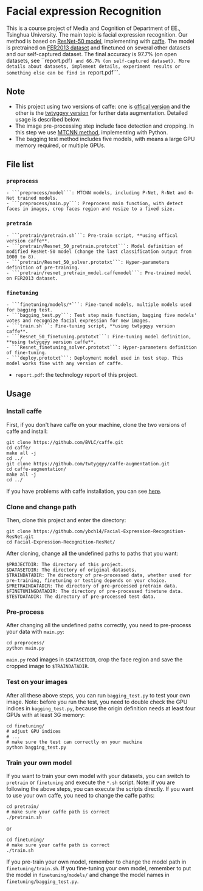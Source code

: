 # Facial expression Recognition

This is a course project of Media and Cognition of Department of EE., Tsinghua University. The main topic is facial expression recognition. Our method is based on [ResNet-50 model](https://github.com/KaimingHe/deep-residual-networks), implementing with [caffe](https://github.com/BVLC/caffe). The model is pretrained on [FER2013 dataset](https://www.kaggle.com/c/challenges-in-representation-learning-facial-expression-recognition-challenge/data) and finetuned on several other datasets and our self-captured dataset. The final accuracy is 97.7% (on open datasets, see ``report.pdf```) and 66.7% (on self-captured dataset). More details about datasets, implement details, experiment results or something else can be find in ```report.pdf```. 

## Note

- This project using two versions of caffe: one is [offical version](https://github.com/BVLC/caffe) and the other is the [twtygqyy version](https://github.com/twtygqyy/caffe-augmentation) for further data augmentation. Detailed usage is described below.
- The image pre-processing step include face detection and cropping. In this step we use [MTCNN method](https://github.com/ybch14/MTCNN_face_detection_alignment), implementing with Python.
- The bagging test method includes five models, with means a large GPU memory required, or multiple GPUs.

## File list

### ```preprocess```
    - ```preprocess/model```: MTCNN models, including P-Net, R-Net and O-Net trained models.
    - ```preprocess/main.py```: Preprocess main function, with detect faces in images, crop faces region and resize to a fixed size.
### ```pretrain```
    - ```pretrain/pretrain.sh```: Pre-train script, **using offical version caffe**.
    - ```pretrain/Resnet_50_pretrain.prototxt```: Model definition of modified ResNet-50 model (change the last classification output from 1000 to 8).
    - ```pretrain/Resnet_50_solver.prototxt```: Hyper-parameters definition of pre-training.
    - ```pretrain/resnet_pretrain_model.caffemodel```: Pre-trained model on FER2013 dataset.
### ```finetuning```
    - ```finetuning/models/*```: Fine-tuned models, multiple models used for bagging test.
    - ```bagging_test.py```: Test step main function, bagging five models' votes and recognize facial expression for new images.
    - ```train.sh```: Fine-tuning script, **using twtygqyy version caffe**.
    - ```Resnet_50_finetuning.prototxt```: Fine-tuning model definition, **using twtygqyy version caffe**.
    - ```Resnet_finetuning_solver.prototxt```: Hyper-parameters definition of fine-tuning.
    - ```deploy.prototxt```: Deployment model used in test step. This model works fine with any version of caffe.
- ```report.pdf```: the technology report of this project.

## Usage

### Install caffe

First, if you don't have caffe on your machine, clone the two versions of caffe and install:

```
git clone https://github.com/BVLC/caffe.git
cd caffe/
make all -j
cd ../
git clone https://github.com/twtygqyy/caffe-augmentation.git
cd caffe-augmentation/
make all -j
cd ../
```

If you have problems with caffe installation, you can see [here](http://caffe.berkeleyvision.org/installation.html).

### Clone and change path

Then, clone this project and enter the directory:

```
git clone https://github.com/ybch14/Facial-Expression-Recognition-ResNet.git
cd Facial-Expression-Recognition-ResNet/
```

After cloning, change all the undefined paths to paths that you want:

```
$PROJECTDIR: The directory of this project.
$DATASETDIR: The directory of original datasets.
$TRAINDATADIR: The directory of pre-processed data, whether used for pre-training, finetuning or testing depends on your choice.
$PRETRAINDATADIR: The directory of pre-processed pretrain data.
$FINETUNINGDATADIR: The directory of pre-processed finetune data.
$TESTDATADIR: The directory of pre-processed test data.
```

### Pre-process

After changing all the undefined paths correctly, you need to pre-process your data with ```main.py```:

```
cd preprocess/
python main.py
```

```main.py``` read images in ```$DATASETDIR```, crop the face region and save the cropped image to ```$TRAINDATADIR```. 

### Test on your images

After all these above steps, you can run ```bagging_test.py``` to test your own image. Note: before you run the test, you need to double check the GPU indices in ```bagging_test.py```, because the origin definition needs at least four GPUs with at least 3G memory:

```
cd finetuning/
# adjust GPU indices
# ...
# make sure the test can correctly on your machine
python bagging_test.py
```

### Train your own model 

If you want to train your own model with your datasets, you can switch to ```pretrain``` or ```finetuning``` and execute the ```*.sh``` script. Note: if you are following the above steps, you can execute the scripts directly. If you want to use your own caffe, you need to change the caffe paths:

```
cd pretrain/
# make sure your caffe path is correct
./pretrain.sh
```

or

```
cd finetuning/
# make sure your caffe path is correct
./train.sh
```

If you pre-train your own model, remember to change the model path in ```finetuning/train.sh```. If you fine-tuning your own model, remember to put the model in ```finetuning/models/``` and change the model names in ```finetuning/bagging_test.py```.